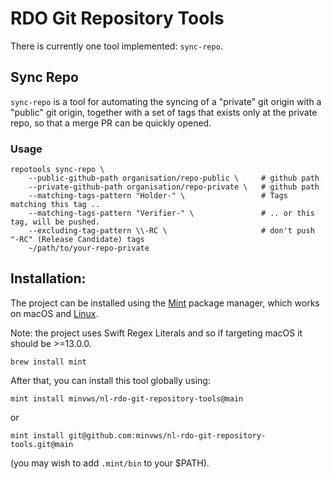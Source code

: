 # RDO Git Repository Tools

There is currently one tool implemented: `sync-repo`.

## Sync Repo

`sync-repo` is a tool for automating the syncing of a "private" git origin with a "public" git origin, together with a set of tags that exists only at the private repo, so that a merge PR can be quickly opened.

### Usage

```
repotools sync-repo \
    --public-github-path organisation/repo-public \     # github path
    --private-github-path organisation/repo-private \   # github path
    --matching-tags-pattern "Holder-" \                 # Tags matching this tag .. 
    --matching-tags-pattern "Verifier-" \               # .. or this tag, will be pushed.
    --excluding-tag-pattern \\-RC \                     # don't push "-RC" (Release Candidate) tags
    ~/path/to/your-repo-private
```

## Installation: 

The project can be installed using the [Mint](https://github.com/yonaskolb/Mint) package manager, which works on macOS and [Linux](https://github.com/yonaskolb/Mint#linux). 

Note: the project uses Swift Regex Literals and so if targeting macOS it should be >=13.0.0.

`brew install mint` 

After that, you can install this tool globally using:

`mint install minvws/nl-rdo-git-repository-tools@main`

or

`mint install git@github.com:minvws/nl-rdo-git-repository-tools.git@main`

(you may wish to add `.mint/bin` to your $PATH).

